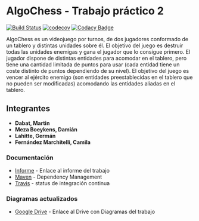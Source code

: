 # AlgoChess - Trabajo práctico 2
[![Build Status](https://travis-ci.org/germanlahitte/trabajoPractico2.svg?branch=master)](https://travis-ci.org/germanlahitte/trabajoPractico2)
[![codecov](https://codecov.io/gh/germanlahitte/trabajoPractico2/branch/master/graph/badge.svg)](https://codecov.io/gh/germanlahitte/trabajoPractico2)
[![Codacy Badge](https://api.codacy.com/project/badge/Grade/b093cef0881a4baba90ffa67caba1b94)](https://www.codacy.com/manual/germanlahitte/trabajoPractico2?utm_source=github.com&amp;utm_medium=referral&amp;utm_content=germanlahitte/trabajoPractico2&amp;utm_campaign=Badge_Grade)

AlgoChess es un videojuego por turnos, de dos jugadores conformado de un tablero
y distintas unidades sobre él. El objetivo del juego es destruir todas las unidades enemigas y
gana el jugador que lo consigue primero.
El jugador dispone de distintas entidades para acomodar en el tablero, pero tiene una cantidad
limitada de puntos para usar (cada entidad tiene un coste distinto de puntos dependiendo
de su nivel).
El objetivo del juego es vencer al ejército enemigo (son entidades preestablecidas en el tablero
que no pueden ser modificadas) acomodando las entidades aliadas en el tablero.

## Integrantes
* **Dabat, Martin**
* **Meza Boeykens, Damián**
* **Lahitte, Germán**
* **Fernández Marchitelli, Camila**


### Documentación
* [Informe](https://www.overleaf.com/7747192111vqphgtssvrzn) - Enlace al informe del trabajo
* [Maven](https://maven.apache.org/) - Dependency Management
* [Travis](https://travis-ci.org/germanlahitte/trabajoPractico2?utm_medium=notification&utm_source=email) - status de integración continua

### Diagramas actualizados
* [Google Drive](https://drive.google.com/drive/folders/1skl4mfy2TDpcdNdEAwnTMJcO8OGJgb7i?usp=sharing) - Enlace al Drive con Diagramas del trabajo





